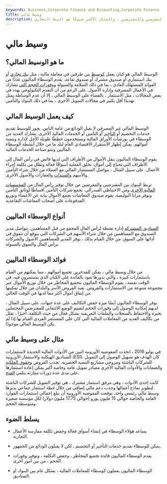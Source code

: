 ```yaml
---
keywords: Business,Corporate Finance and Accounting,Corporate Finance
title: وسيط مالي
description: يقوم الوسيط المالي بتسهيل المعاملات بين المقرضين والمقترضين ، والمثال الأكثر شيوعًا هو البنك التجاري.
---
```


# وسيط مالي
## ما هو الوسيط المالي؟

الوسيط المالي هو كيان يعمل [كوسيط](/middleman) بين طرفين في معاملة مالية ، مثل [بنك تجاري](/commercialbank) أو بنك استثماري أو صندوق مشترك أو صندوق تقاعد. يقدم الوسطاء الماليون عددًا من الفوائد للمستهلك العادي ، بما في ذلك السلامة والسيولة [ووفورات الحجم التي](/economiesofscale) تشارك في الأعمال المصرفية وإدارة الأصول. على الرغم من أن التقدم التكنولوجي يهدد في بعض المجالات ، مثل الاستثمار ، بالقضاء على الوسيط المالي ، إلا أن عدم الوساطة يمثل تهديدًا أقل بكثير في مجالات التمويل الأخرى ، بما في ذلك البنوك والتأمين.

## كيف يعمل الوسيط المالي

الوسيط المالي غير المصرفي لا يقبل الودائع من عامة الناس. يجوز للوسيط تقديم خدمات التخصيم أو [التأجير](/lease) أو التأمين أو الخدمات المالية الأخرى. يشارك العديد من الوسطاء في بورصات الأوراق المالية ويستخدمون خططًا طويلة الأجل لإدارة وتنمية أموالهم. يمكن إظهار الاستقرار الاقتصادي العام لبلد ما من خلال أنشطة الوسطاء الماليين ونمو صناعة الخدمات المالية.

يقوم الوسطاء الماليون بنقل الأموال من الأطراف التي لديها فائض في رأس المال إلى الأطراف التي تحتاج إلى أموال. تخلق العملية أسواقًا فعالة وتقلل من تكلفة إجراء الأعمال. على سبيل المثال ، يتواصل المستشار المالي مع العملاء من خلال شراء التأمين والأسهم [والسندات](/bond) والعقارات والأصول الأخرى.

تربط البنوك بين المقترضين والمقرضين من خلال توفير رأس المال من [المؤسسات المالية الأخرى](/financialinstitution) ومن الاحتياطي الفيدرالي. تجمع شركات التأمين أقساطًا لوثائق التأمين وتوفر مزايا البوليصة. يقوم صندوق المعاشات بجمع الأموال نيابة عن الأعضاء وتوزيع المدفوعات على أصحاب المعاشات التقاعدية.

## أنواع الوسطاء الماليين

[الصناديق المشتركة](/mutualfund) إدارة نشطة لرأس المال المجمع من قبل المساهمين. يتواصل مدير الصندوق مع المساهمين من خلال شراء الأسهم في الشركات التي يتوقع أن تتفوق في أدائها على السوق. من خلال القيام بذلك ، يوفر المدير للمساهمين الأصول والشركات برأس المال والسوق بالسيولة.

## فوائد الوسطاء الماليين

من خلال وسيط مالي ، يمكن للمدخرين تجميع أموالهم ، مما يمكنهم من القيام باستثمارات كبيرة ، والتي بدورها تعود بالفائدة على الكيان الذي يستثمرون فيه. في الوقت نفسه ، يقوم الوسطاء الماليون بتجميع المخاطر من خلال توزيع الأموال عبر مجموعة متنوعة من الاستثمارات والقروض. تفيد القروض الأسر والبلدان من خلال تمكينها من إنفاق أموال أكثر مما لديها في الوقت الحالي.

يوفر الوسطاء الماليون أيضًا ميزة خفض التكاليف على عدة جبهات. على سبيل المثال ، لديهم إمكانية الوصول إلى وفورات الحجم لتقييم الوضع الائتماني للمقترضين المحتملين بخبرة والاحتفاظ بالسجلات والملفات التعريفية بشكل فعال من حيث التكلفة. أخيرًا ، تقلل من تكاليف العديد من المعاملات المالية التي كان على المستثمر الفردي القيام بها إذا لم يكن الوسيط المالي موجودًا.

## مثال على وسيط مالي

في يوليو 2016 ، اتخذت المفوضية الأوروبية اثنين من الأدوات المالية الجديدة لاستثمارات الصناديق الهيكلية والاستثمار الأوروبية (ESI). كان الهدف هو تسهيل الوصول إلى التمويل للشركات الناشئة ومروجي مشاريع التنمية الحضرية. تجذب القروض [وحقوق الملكية](/equity) والضمانات والأدوات المالية الأخرى مصادر تمويل عامة وخاصة أكبر يمكن إعادة استثمارها على مدى عدة دورات مقارنة بتلقي [المنح](/grant).

كانت إحدى الأدوات ، وهي مرفق استثمار مشترك ، هي توفير التمويل للشركات الناشئة لتطوير نماذج أعمالها وجذب دعم مالي إضافي من خلال خطة استثمار جماعي يديرها وسيط مالي رئيسي واحد. توقعت المفوضية الأوروبية أن يبلغ إجمالي استثمارات الموارد العامة والخاصة حوالي 15 مليون يورو (حوالي 17.75 مليون دولار) لكل مؤسسة صغيرة ومتوسطة الحجم.

## يسلط الضوء

- يساعد هؤلاء الوسطاء في إنشاء أسواق فعالة وخفض تكلفة ممارسة الأعمال التجارية.

- يمكن للوسطاء تقديم خدمات التأجير أو التخصيم ، لكن لا يقبلون الودائع من الجمهور.

- يقدم الوسطاء الماليون فائدة تجميع المخاطر ، وخفض التكلفة ، وتوفير وفورات الحجم ، من بين أمور أخرى.

- الوسطاء الماليون يعملون كوسطاء للمعاملات المالية ، بشكل عام بين البنوك أو الصناديق.

